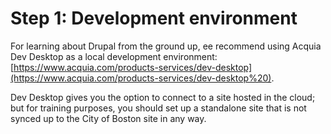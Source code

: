 # Step 1: Development environment

For learning about Drupal from the ground up, ee recommend using Acquia Dev Desktop as a local development environment: [https://www.acquia.com/products-services/dev-desktop](https://www.acquia.com/products-services/dev-desktop%20). 

Dev Desktop gives you the option to connect to a site hosted in the cloud; but for training purposes, you should set up a standalone site that is not synced up to the City of Boston site in any way. 

